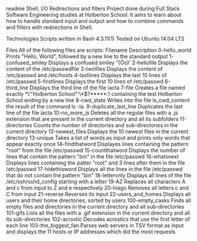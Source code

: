 readme
Shell, I/O Redirections and filters
Project done during Full Stack Software Engineering studies at Holberton School. It aims to learn about how to handle standard input and output and how to combine commands and filters with redirections in Shell.

Technologies
Scripts written in Bash 4.3.11(1)
Tested on Ubuntu 14.04 LTS

Files
All of the following files are scripts:
Filename	Description
0-hello_world	        Prints "Hello, World", followed by a new line to the standard output
1-confused_smiley	    Displays a confused smiley "(Ôo)'
2-hellofile	          Displays the content of the /etc/passwdfile
3-twofiles	          Displays the content of /etc/passwd and /etc/hosts
4-lastlines	          Displays the last 10 lines of /etc/passwd
5-firstlines	        Displays the first 10 lines of /etc/passwd
6-third_line	        Displays the third line of the file iacta
7-file	              Creates a file named exactly \*\\'"Holberton School"\'\\*$\?\*\*\*\*\*:) containing the test Holberton School ending by a new line
8-cwd_state	          Writes into the file ls_cwd_content the result of the command ls -la.
9-duplicate_last_line	Duplicates the last line of the file iacta
10-no_more_js	        Deletes all the regular files with a .js extension that are present in the current directory and all its subfolders
11-directories	      Counts the number of directories and sub-directories in the current directory
12-newest_files	      Displays the 10 newest files in the current directory
13-unique	            Takes a list of words as input and prints only words that appear exactly once
14-findthatword     	Displayes lines containing the pattern "root" from the file /etc/passwd
15-countthatword    	Displays the number of lines that contain the pattern "bin" in the file /etc/passwd
16-whatsnext        	Displays lines containing the patter "root" and 3 lines after them in the file /etc/passwd
17-hidethisword     	Displays all the lines in the file /etc/passwd that do not contain the pattern "bin"
18-letteronly	        Displays all lines of the file /etc/ssh/sshd_config starting with a letter
19-AZ                	Replaces all characters A and c from input to Z and e respectively
20-hiago            	Removes all letters c and C from input
21-reverse	          Reverses its input
22-users_and_homes	  Displays all users and their home directories, sorted by users
100-empty_casks	      Finds all empty files and directories in the current directory and all sub-directories
101-gifs	            Lists all the files with a .gif extension in the current directory and all its sub-directories
102-acrostic        	Decodes acrostics that use the first letter of each line
103-the_biggest_fan	  Parses web servers in TSV format as input and displays the 11 hosts or IP addresses which did the most requests
